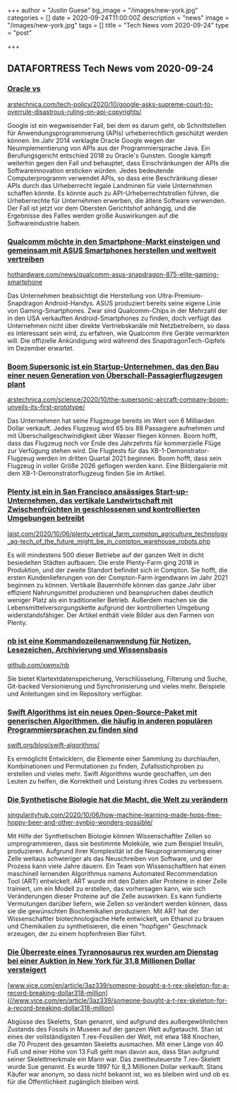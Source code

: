 +++
author = "Justin Guese"
bg_image = "/images/new-york.jpg"
categories = []
date = 2020-09-24T11:00:00Z
description = "news"
image = "/images/new-york.jpg"
tags = []
title = "Tech News vom 2020-09-24"
type = "post"

+++

        
## DATAFORTRESS Tech News vom 2020-09-24


### [Oracle vs](//arstechnica.com/tech-policy/2020/10/google-asks-supreme-court-to-overrule-disastrous-ruling-on-api-copyrights/)


[arstechnica.com/tech-policy/2020/10/google-asks-supreme-court-to-overrule-disastrous-ruling-on-api-copyrights/](//arstechnica.com/tech-policy/2020/10/google-asks-supreme-court-to-overrule-disastrous-ruling-on-api-copyrights/)


Google ist ein wegweisender Fall, bei dem es darum geht, ob Schnittstellen für Anwendungsprogrammierung (APIs) urheberrechtlich geschützt werden können. Im Jahr 2014 verklagte Oracle Google wegen der Neuimplementierung von APIs aus der Programmiersprache Java. Ein Berufungsgericht entschied 2018 zu Oracle's Gunsten. Google kämpft weiterhin gegen den Fall und behauptet, dass Einschränkungen der APIs die Softwareinnovation ersticken würden. Jedes bedeutende Computerprogramm verwendet APIs, so dass eine Beschränkung dieser APIs durch das Urheberrecht legale Landminen für viele Unternehmen schaffen könnte. Es könnte auch zu API-Urheberrechtstrollen führen, die Urheberrechte für Unternehmen erwerben, die ältere Software verwenden. Der Fall ist jetzt vor dem Obersten Gerichtshof anhängig, und die Ergebnisse des Falles werden große Auswirkungen auf die Softwareindustrie haben.


### [Qualcomm möchte in den Smartphone-Markt einsteigen und gemeinsam mit ASUS Smartphones herstellen und weltweit vertreiben](//hothardware.com/news/qualcomm-asus-snapdragon-875-elite-gaming-smartphone)


[hothardware.com/news/qualcomm-asus-snapdragon-875-elite-gaming-smartphone](//hothardware.com/news/qualcomm-asus-snapdragon-875-elite-gaming-smartphone)


Das Unternehmen beabsichtigt die Herstellung von Ultra-Premium-Snapdragon Android-Handys. ASUS produziert bereits seine eigene Linie von Gaming-Smartphones. Zwar sind Qualcomm-Chips in der Mehrzahl der in den USA verkauften Android-Smartphones zu finden, doch verfügt das Unternehmen nicht über direkte Vertriebskanäle mit Netzbetreibern, so dass es interessant sein wird, zu erfahren, wie Qualcomm ihre Geräte vermarkten will. Die offizielle Ankündigung wird während des SnapdragonTech-Gipfels im Dezember erwartet.


### [Boom Supersonic ist ein Startup-Unternehmen, das den Bau einer neuen Generation von Überschall-Passagierflugzeugen plant](//arstechnica.com/science/2020/10/the-supersonic-aircraft-company-boom-unveils-its-first-prototype/)


[arstechnica.com/science/2020/10/the-supersonic-aircraft-company-boom-unveils-its-first-prototype/](//arstechnica.com/science/2020/10/the-supersonic-aircraft-company-boom-unveils-its-first-prototype/)


Das Unternehmen hat seine Flugzeuge bereits im Wert von 6 Milliarden Dollar verkauft. Jedes Flugzeug wird 65 bis 88 Passagiere aufnehmen und mit Überschallgeschwindigkeit über Wasser fliegen können. Boom hofft, dass das Flugzeug noch vor Ende des Jahrzehnts für kommerzielle Flüge zur Verfügung stehen wird. Die Flugtests für das XB-1-Demonstrator-Flugzeug werden im dritten Quartal 2021 beginnen. Boom hofft, dass sein Flugzeug in voller Größe 2026 geflogen werden kann. Eine Bildergalerie mit dem XB-1-Demonstratorflugzeug finden Sie im Artikel.


### [Plenty ist ein in San Francisco ansässiges Start-up-Unternehmen, das vertikale Landwirtschaft mit Zwischenfrüchten in geschlossenen und kontrollierten Umgebungen betreibt](//laist.com/2020/10/06/plenty_vertical_farm_compton_agriculture_technology_ag-tech_of_the_future_might_be_in_compton_warehouse_robots.php)


[laist.com/2020/10/06/plenty_vertical_farm_compton_agriculture_technology_ag-tech_of_the_future_might_be_in_compton_warehouse_robots.php](//laist.com/2020/10/06/plenty_vertical_farm_compton_agriculture_technology_ag-tech_of_the_future_might_be_in_compton_warehouse_robots.php)


Es will mindestens 500 dieser Betriebe auf der ganzen Welt in dicht besiedelten Städten aufbauen. Die erste Plenty-Farm ging 2018 in Produktion, und der zweite Standort befindet sich in Compton. Sie hofft, die ersten Kundenlieferungen von der Compton-Farm irgendwann im Jahr 2021 beginnen zu können. Vertikale Bauernhöfe können das ganze Jahr über effizient Nahrungsmittel produzieren und beanspruchen dabei deutlich weniger Platz als ein traditioneller Betrieb. Außerdem machen sie die Lebensmittelversorgungskette aufgrund der kontrollierten Umgebung widerstandsfähiger. Der Artikel enthält viele Bilder aus den Farmen von Plenty.


### [nb ist eine Kommandozeilenanwendung für Notizen, Lesezeichen, Archivierung und Wissensbasis](//github.com/xwmx/nb)


[github.com/xwmx/nb](//github.com/xwmx/nb)


Sie bietet Klartextdatenspeicherung, Verschlüsselung, Filterung und Suche, Git-backed Versionierung und Synchronisierung und vieles mehr. Beispiele und Anleitungen sind im Repository verfügbar.


### [Swift Algorithms ist ein neues Open-Source-Paket mit generischen Algorithmen, die häufig in anderen populären Programmiersprachen zu finden sind](//swift.org/blog/swift-algorithms/)


[swift.org/blog/swift-algorithms/](//swift.org/blog/swift-algorithms/)


Es ermöglicht Entwicklern, die Elemente einer Sammlung zu durchlaufen, Kombinationen und Permutationen zu finden, Zufallsstichproben zu erstellen und vieles mehr. Swift Algorithms wurde geschaffen, um den Leuten zu helfen, die Korrektheit und Leistung ihres Codes zu verbessern.


### [Die Synthetische Biologie hat die Macht, die Welt zu verändern](//singularityhub.com/2020/10/06/how-machine-learning-made-hops-free-hoppy-beer-and-other-synbio-wonders-possible/)


[singularityhub.com/2020/10/06/how-machine-learning-made-hops-free-hoppy-beer-and-other-synbio-wonders-possible/](//singularityhub.com/2020/10/06/how-machine-learning-made-hops-free-hoppy-beer-and-other-synbio-wonders-possible/)


Mit Hilfe der Synthetischen Biologie können Wissenschaftler Zellen so umprogrammieren, dass sie bestimmte Moleküle, wie zum Beispiel Insulin, produzieren. Aufgrund ihrer Komplexität ist die Neuprogrammierung einer Zelle weitaus schwieriger als das Neuschreiben von Software, und der Prozess kann viele Jahre dauern. Ein Team von Wissenschaftlern hat einen maschinell lernenden Algorithmus namens Automated Recommendation Tool (ART) entwickelt. ART wurde mit den Daten aller Proteine in einer Zelle trainiert, um ein Modell zu erstellen, das vorhersagen kann, wie sich Veränderungen dieser Proteine auf die Zelle auswirken. Es kann fundierte Vermutungen darüber liefern, wie Zellen so verändert werden können, dass sie die gewünschten Biochemikalien produzieren. Mit ART hat der Wissenschaftler biotechnologische Hefe entwickelt, um Ethanol zu brauen und Chemikalien zu synthetisieren, die einen "hopfigen" Geschmack erzeugen, der zu einem hopfenfreien Bier führt.


### [Die Überreste eines Tyrannosaurus rex wurden am Dienstag bei einer Auktion in New York für 31,8 Millionen Dollar versteigert](//www.vice.com/en/article/3az339/someone-bought-a-t-rex-skeleton-for-a-record-breaking-dollar318-million)


[www.vice.com/en/article/3az339/someone-bought-a-t-rex-skeleton-for-a-record-breaking-dollar318-million](//www.vice.com/en/article/3az339/someone-bought-a-t-rex-skeleton-for-a-record-breaking-dollar318-million)


Abgüsse des Skeletts, Stan genannt, sind aufgrund des außergewöhnlichen Zustands des Fossils in Museen auf der ganzen Welt aufgetaucht. Stan ist eines der vollständigsten T.rex-Fossilien der Welt, mit etwa 188 Knochen, die 70 Prozent des gesamten Skeletts ausmachen. Mit einer Länge von 40 Fuß und einer Höhe von 13 Fuß geht man davon aus, dass Stan aufgrund seiner Skelettmerkmale ein Mann war. Das zweitteuteuerste T.rex-Skelett wurde Sue genannt. Es wurde 1997 für 8,3 Millionen Dollar verkauft. Stans Käufer war anonym, so dass nicht bekannt ist, wo es bleiben wird und ob es für die Öffentlichkeit zugänglich bleiben wird.